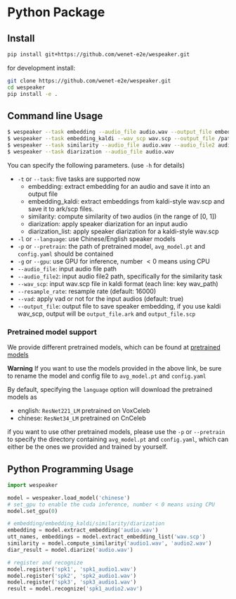 # Python Package


## Install

``` sh
pip install git+https://github.com/wenet-e2e/wespeaker.git
```

for development install:

``` sh
git clone https://github.com/wenet-e2e/wespeaker.git
cd wespeaker
pip install -e .
```

## Command line Usage

``` sh
$ wespeaker --task embedding --audio_file audio.wav --output_file embedding.txt
$ wespeaker --task embedding_kaldi --wav_scp wav.scp --output_file /path/to/embedding
$ wespeaker --task similarity --audio_file audio.wav --audio_file2 audio2.wav
$ wespeaker --task diarization --audio_file audio.wav
```

You can specify the following parameters. (use `-h` for details)

* `-t` or `--task`: five tasks are supported now
    - embedding: extract embedding for an audio and save it into an output file
    - embedding_kaldi: extract embeddings from kaldi-style wav.scp and save it to ark/scp files.
    - similarity: compute similarity of two audios (in the range of [0, 1])
    - diarization: apply speaker diarization for an input audio
    - diarization_list: apply speaker diarization for a kaldi-style wav.scp
* `-l` or `--language`: use Chinese/English speaker models
* `-p` or `--pretrain`: the path of pretrained model, `avg_model.pt` and `config.yaml` should be contained
* `-g` or `--gpu`: use GPU for inference, number $< 0$ means using CPU
* `--audio_file`: input audio file path
* `--audio_file2`: input audio file2 path, specifically for the similarity task
* `--wav_scp`: input wav.scp file in kaldi format (each line: key wav_path)
* `--resample_rate`: resample rate (default: 16000)
* `--vad`: apply vad or not for the input audios (default: true)
* `--output_file`: output file to save speaker embedding, if you use kaldi wav_scp, output will be `output_file.ark` and `output_file.scp`

### Pretrained model support
We provide different pretrained models, which can be found at [pretrained models](https://github.com/wenet-e2e/wespeaker/blob/master/docs/pretrained.md)

**Warning** If you want to use the models provided in the above link, be sure to rename the model and config file to `avg_model.pt` and `config.yaml`

By default, specifying the `language` option will download the pretrained models as

* english: `ResNet221_LM` pretrained on VoxCeleb
* chinese: `ResNet34_LM` pretrained on CnCeleb

if you want to use other pretrained models, please use the `-p` or `--pretrain` to specify the directory containing `avg_model.pt` and `config.yaml`,
which can either be the ones we provided and trained by yourself.

## Python Programming Usage

``` python
import wespeaker

model = wespeaker.load_model('chinese')
# set_gpu to enable the cuda inference, number < 0 means using CPU
model.set_gpu(0)

# embedding/embedding_kaldi/similarity/diarization
embedding = model.extract_embedding('audio.wav')
utt_names, embeddings = model.extract_embedding_list('wav.scp')
similarity = model.compute_similarity('audio1.wav', 'audio2.wav')
diar_result = model.diarize('audio.wav')

# register and recognize
model.register('spk1', 'spk1_audio1.wav')
model.register('spk2', 'spk2_audio1.wav')
model.register('spk3', 'spk3_audio1.wav')
result = model.recognize('spk1_audio2.wav')
```

